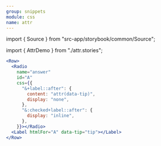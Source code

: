 ```yaml
---
group: snippets
module: css
name: attr
---
```


import { Source } from "src-app/storybook/common/Source";

import { AttrDemo } from "./attr.stories";

<AttrDemo />

```jsx {7}
<Row>
  <Radio
    name="answer"
    id="A"
    css={{
      "&+label::after": {
        content: "attr(data-tip)",
        display: "none",
      },
      "&:checked+label::after": {
        display: "inline",
      },
    }}></Radio>
  <Label htmlFor="A" data-tip="tip"></Label>
</Row>
```

<Source path="https://developer.mozilla.org/zh-CN/docs/Web/CSS/attr()" />
